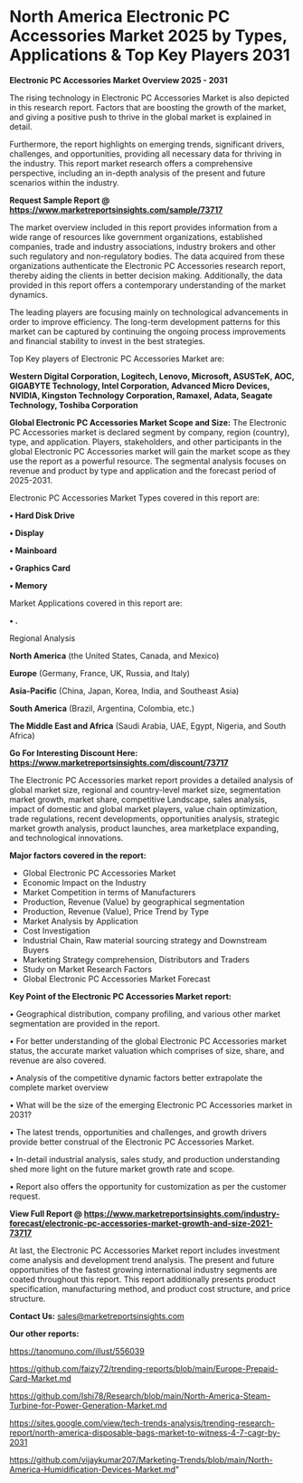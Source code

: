 # North America Electronic PC Accessories Market 2025 by Types, Applications & Top Key Players 2031

<Strong> Electronic PC Accessories Market Overview 2025 - 2031</strong>

The rising technology in Electronic PC Accessories Market is also depicted in this research report. Factors that are boosting the growth of the market, and giving a positive push to thrive in the global market is explained in detail.

Furthermore, the report highlights on emerging trends, significant drivers, challenges, and opportunities, providing all necessary data for thriving in the industry. This report market research offers a comprehensive perspective, including an in-depth analysis of the present and future scenarios within the industry.

<strong>Request Sample Report @ <a href=https://www.marketreportsinsights.com/sample/73717>https://www.marketreportsinsights.com/sample/73717</a></strong>

The market overview included in this report provides information from a wide range of resources like government organizations, established companies, trade and industry associations, industry brokers and other such regulatory and non-regulatory bodies. The data acquired from these organizations authenticate the Electronic PC Accessories research report, thereby aiding the clients in better decision making. Additionally, the data provided in this report offers a contemporary understanding of the market dynamics.

The leading players are focusing mainly on technological advancements in order to improve efficiency. The long-term development patterns for this market can be captured by continuing the ongoing process improvements and financial stability to invest in the best strategies.

Top Key players of Electronic PC Accessories Market are:

<strong>Western Digital Corporation, Logitech, Lenovo, Microsoft, ASUSTeK, AOC, GIGABYTE Technology, Intel Corporation, Advanced Micro Devices, NVIDIA, Kingston Technology Corporation, Ramaxel, Adata, Seagate Technology, Toshiba Corporation</strong>

<strong><b>Global Electronic PC Accessories Market Scope and Size:</b></strong>
The Electronic PC Accessories market is declared segment by company, region (country), type, and application. Players, stakeholders, and other participants in the global Electronic PC Accessories market will gain the market scope as they use the report as a powerful resource. The segmental analysis focuses on revenue and product by type and application and the forecast period of 2025-2031.

Electronic PC Accessories Market Types covered in this report are:

<strong>• Hard Disk Drive

• Display

• Mainboard

• Graphics Card

• Memory</strong>

Market Applications covered in this report are:

<strong>• .</strong> 

Regional Analysis

<strong>North America</strong> (the United States, Canada, and Mexico)

<strong>Europe</strong> (Germany, France, UK, Russia, and Italy)

<strong>Asia-Pacific</strong> (China, Japan, Korea, India, and Southeast Asia)

<strong>South America</strong> (Brazil, Argentina, Colombia, etc.)

<strong>The Middle East and Africa</strong> (Saudi Arabia, UAE, Egypt, Nigeria, and South Africa)

<strong>Go For Interesting Discount Here: <a href=https://www.marketreportsinsights.com/discount/73717>https://www.marketreportsinsights.com/discount/73717</a></strong>

The Electronic PC Accessories market report provides a detailed analysis of global market size, regional and country-level market size, segmentation market growth, market share, competitive Landscape, sales analysis, impact of domestic and global market players, value chain optimization, trade regulations, recent developments, opportunities analysis, strategic market growth analysis, product launches, area marketplace expanding, and technological innovations.

<strong><b>Major factors covered in the report:</b></strong>
<ul>
  <li>Global Electronic PC Accessories Market </li>
  <li>Economic Impact on the Industry</li>
  <li>Market Competition in terms of Manufacturers</li>
  <li>Production, Revenue (Value) by geographical segmentation</li>
  <li>Production, Revenue (Value), Price Trend by Type</li>
  <li>Market Analysis by Application</li>
  <li>Cost Investigation</li>
  <li>Industrial Chain, Raw material sourcing strategy and Downstream Buyers</li>
  <li>Marketing Strategy comprehension, Distributors and Traders</li>
  <li>Study on Market Research Factors</li>
  <li>Global Electronic PC Accessories Market Forecast</li>
</ul>

<strong><b>Key Point of the Electronic PC Accessories Market report:</b></strong>

• Geographical distribution, company profiling, and various other market segmentation are provided in the report.

• For better understanding of the global Electronic PC Accessories market status, the accurate market valuation which comprises of size, share, and revenue are also covered.

• Analysis of the competitive dynamic factors better extrapolate the complete market overview

• What will be the size of the emerging Electronic PC Accessories market in 2031?

• The latest trends, opportunities and challenges, and growth drivers provide better construal of the Electronic PC Accessories Market.

• In-detail industrial analysis, sales study, and production understanding shed more light on the future market growth rate and scope.

• Report also offers the opportunity for customization as per the customer request.

<strong><b>View Full Report @ <a href=https://www.marketreportsinsights.com/industry-forecast/electronic-pc-accessories-market-growth-and-size-2021-73717>https://www.marketreportsinsights.com/industry-forecast/electronic-pc-accessories-market-growth-and-size-2021-73717</a></b></strong>


At last, the Electronic PC Accessories Market report includes investment come analysis and development trend analysis. The present and future opportunities of the fastest growing international industry segments are coated throughout this report. This report additionally presents product specification, manufacturing method, and product cost structure, and price structure.

<strong>Contact Us:</strong>
sales@marketreportsinsights.com

<strong>Our other reports:</strong>

<a href=https://tanomuno.com/illust/556039>https://tanomuno.com/illust/556039</a>

<a href=https://github.com/faizy72/trending-reports/blob/main/Europe-Prepaid-Card-Market.md>https://github.com/faizy72/trending-reports/blob/main/Europe-Prepaid-Card-Market.md</a>

<a href=https://github.com/Ishi78/Research/blob/main/North-America-Steam-Turbine-for-Power-Generation-Market.md>https://github.com/Ishi78/Research/blob/main/North-America-Steam-Turbine-for-Power-Generation-Market.md</a>

<a href=https://sites.google.com/view/tech-trends-analysis/trending-research-report/north-america-disposable-bags-market-to-witness-4-7-cagr-by-2031>https://sites.google.com/view/tech-trends-analysis/trending-research-report/north-america-disposable-bags-market-to-witness-4-7-cagr-by-2031</a>

<a href=https://github.com/vijaykumar207/Marketing-Trends/blob/main/North-America-Humidification-Devices-Market.md>https://github.com/vijaykumar207/Marketing-Trends/blob/main/North-America-Humidification-Devices-Market.md</a>"
